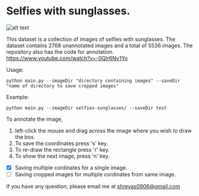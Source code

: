 # Selfies with sunglasses.

![alt text](https://github.com/shreyas0906/Selfies-with-sunglasses/blob/master/dataset-original.jpg)

This dataset is a collection of images of selfies with sunglasses. The dataset contains 2768 unannotated images and a total of 5536 images. The repository also has the code for annotation. https://www.youtube.com/watch?v=-0QIr6Nv1Yo

Usage: 
```
python main.py --imageDir "directory containing images" --saveDir "name of directory to save cropped images" 
```
Example: 
```
python main.py --imageDir selfies-sunglasses/ --saveDir test
```
To annotate the image,<br>
1. left-click the mouse and drag across the image where you wish to draw the box.<br>
2. To save the coordinates press 's' key. <br>
2. To re-draw the rectangle press 'r' key.<br>
3. To show the next image, press 'n' key.<br>

- [x] Saving multiple cordinates for a single image.<br>
- [ ] Saving cropped images for multiple cordinates from same image.<br> 

If you have any question, please email me at shreyas0906@gmail.com

